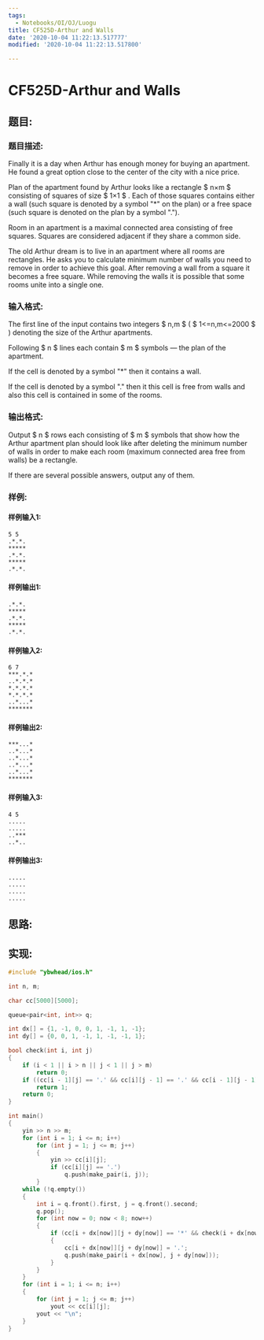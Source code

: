 ```yaml
---
tags: 
  - Notebooks/OI/OJ/Luogu
title: CF525D-Arthur and Walls
date: '2020-10-04 11:22:13.517777'
modified: '2020-10-04 11:22:13.517800'

---
```

# CF525D-Arthur and Walls
## 题目:
### 题目描述:
Finally it is a day when Arthur has enough money for buying an apartment. He found a great option close to the center of the city with a nice price.

Plan of the apartment found by Arthur looks like a rectangle $ n×m $ consisting of squares of size $ 1×1 $ . Each of those squares contains either a wall (such square is denoted by a symbol "\*" on the plan) or a free space (such square is denoted on the plan by a symbol ".").

Room in an apartment is a maximal connected area consisting of free squares. Squares are considered adjacent if they share a common side.

The old Arthur dream is to live in an apartment where all rooms are rectangles. He asks you to calculate minimum number of walls you need to remove in order to achieve this goal. After removing a wall from a square it becomes a free square. While removing the walls it is possible that some rooms unite into a single one.
### 输入格式:
The first line of the input contains two integers $ n,m $ ( $ 1<=n,m<=2000 $ ) denoting the size of the Arthur apartments.

Following $ n $ lines each contain $ m $ symbols — the plan of the apartment.

If the cell is denoted by a symbol "\*" then it contains a wall.

If the cell is denoted by a symbol "." then it this cell is free from walls and also this cell is contained in some of the rooms.
### 输出格式:
Output $ n $ rows each consisting of $ m $ symbols that show how the Arthur apartment plan should look like after deleting the minimum number of walls in order to make each room (maximum connected area free from walls) be a rectangle.

If there are several possible answers, output any of them.
### 样例:
#### 样例输入1:
```
5 5
.*.*.
*****
.*.*.
*****
.*.*.

```
#### 样例输出1:
```
.*.*.
*****
.*.*.
*****
.*.*.

```
#### 样例输入2:
```
6 7
***.*.*
..*.*.*
*.*.*.*
*.*.*.*
..*...*
*******

```
#### 样例输出2:
```
***...*
..*...*
..*...*
..*...*
..*...*
*******

```
#### 样例输入3:
```
4 5
.....
.....
..***
..*..

```
#### 样例输出3:
```
.....
.....
.....
.....

```
## 思路:

## 实现:
```cpp
#include "ybwhead/ios.h"

int n, m;

char cc[5000][5000];

queue<pair<int, int>> q;

int dx[] = {1, -1, 0, 0, 1, -1, 1, -1};
int dy[] = {0, 0, 1, -1, 1, -1, -1, 1};

bool check(int i, int j)
{
    if (i < 1 || i > n || j < 1 || j > m)
        return 0;
    if ((cc[i - 1][j] == '.' && cc[i][j - 1] == '.' && cc[i - 1][j - 1] == '.') || (cc[i + 1][j] == '.' && cc[i][j - 1] == '.' && cc[i + 1][j - 1] == '.') || (cc[i - 1][j] == '.' && cc[i][j + 1] == '.' && cc[i - 1][j + 1] == '.') || (cc[i + 1][j] == '.' && cc[i][j + 1] == '.' && cc[i + 1][j + 1] == '.'))
        return 1;
    return 0;
}

int main()
{
    yin >> n >> m;
    for (int i = 1; i <= n; i++)
        for (int j = 1; j <= m; j++)
        {
            yin >> cc[i][j];
            if (cc[i][j] == '.')
                q.push(make_pair(i, j));
        }
    while (!q.empty())
    {
        int i = q.front().first, j = q.front().second;
        q.pop();
        for (int now = 0; now < 8; now++)
        {
            if (cc[i + dx[now]][j + dy[now]] == '*' && check(i + dx[now], j + dy[now]))
            {
                cc[i + dx[now]][j + dy[now]] = '.';
                q.push(make_pair(i + dx[now], j + dy[now]));
            }
        }
    }
    for (int i = 1; i <= n; i++)
    {
        for (int j = 1; j <= m; j++)
            yout << cc[i][j];
        yout << "\n";
    }
}

```
